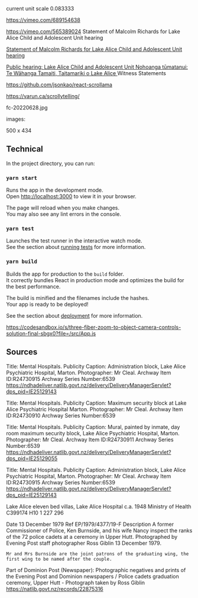 

current unit scale
0.083333


https://vimeo.com/689154638

https://vimeo.com/565389024
Statement of Malcolm Richards for Lake Alice Child and Adolescent Unit hearing


   <p>
              <a href='https://www.abuseincare.org.nz/our-progress/library/v/268/statement-of-malcolm-richards-for-lake-alice-child-and-adolescent-unit-hearing'>
                Statement of Malcolm Richards for Lake Alice Child and
                Adolescent Unit hearing
              </a>
            </p>
            <p>
              <a href='https://www.abuseincare.org.nz/our-inquiries/abuse-in-state-psychiatric-care/public-hearing-lake-alice-child-and-adolescent-unit/'>
                Public hearing: Lake Alice Child and Adolescent Unit Nohoanga
                tūmatanui: Te Wāhanga Tamaiti, Taitamariki o Lake Alice
              </a>
              Witness Statements
            </p>



https://github.com/jsonkao/react-scrollama

https://varun.ca/scrollytelling/



fc-20220628.jpg

images: 

500 x 434


## Technical

In the project directory, you can run:

### `yarn start`

Runs the app in the development mode.\
Open [http://localhost:3000](http://localhost:3000) to view it in your browser.

The page will reload when you make changes.\
You may also see any lint errors in the console.

### `yarn test`

Launches the test runner in the interactive watch mode.\
See the section about [running tests](https://facebook.github.io/create-react-app/docs/running-tests) for more information.

### `yarn build`

Builds the app for production to the `build` folder.\
It correctly bundles React in production mode and optimizes the build for the best performance.

The build is minified and the filenames include the hashes.\
Your app is ready to be deployed!

See the section about [deployment](https://facebook.github.io/create-react-app/docs/deployment) for more information.


https://codesandbox.io/s/three-fiber-zoom-to-object-camera-controls-solution-final-sbgx0?file=/src/App.js


## Sources

Title: Mental Hospitals. Publicity Caption: Administration block, Lake Alice Psychiatric Hospital, Marton. Photographer: Mr Cleal.
Archway Item ID:R24730915
Archway Series Number:6539
https://ndhadeliver.natlib.govt.nz/delivery/DeliveryManagerServlet?dps_pid=IE25129143


Title: Mental Hospitals. Publicity Caption: Maximum security block at Lake Alice Psychiatric Hospital Marton. Photographer: Mr Cleal.
Archway Item ID:R24730910
Archway Series Number:6539

Title: Mental Hospitals. Publicity Caption: Mural, painted by inmate, day room maximum security block, Lake Alice Psychiatric Hospital, Marton. Photographer: Mr Cleal.
Archway Item ID:R24730911
Archway Series Number:6539
https://ndhadeliver.natlib.govt.nz/delivery/DeliveryManagerServlet?dps_pid=IE25129055

Title: Mental Hospitals. Publicity Caption: Administration block, Lake Alice Psychiatric Hospital, Marton. Photographer: Mr Cleal.
Archway Item ID:R24730915
Archway Series Number:6539
 https://ndhadeliver.natlib.govt.nz/delivery/DeliveryManagerServlet?dps_pid=IE25129143


Lake Alice eleven bed villas, Lake Alice Hospital c.a. 1948 Ministry of Health 
C399174 H10 1 227 296 




Date
    13 December 1979
Ref
    EP/1979/4377/19-F
Description
    A former Commissioner of Police, Ken Burnside, and his wife Nancy inspect the ranks of the 72 police cadets at a ceremony in Upper Hutt. Photographed by Evening Post staff photographer Ross Giblin 13 December 1979.

    Mr and Mrs Burnside are the joint patrons of the graduating wing, the first wing to be named after the couple.
Part of
    Dominion Post (Newspaper): Photographic negatives and prints of the Evening Post and Dominion newspapers / Police cadets graduation ceremony, Upper Hutt - Photograph taken by Ross Giblin
https://natlib.govt.nz/records/22875316